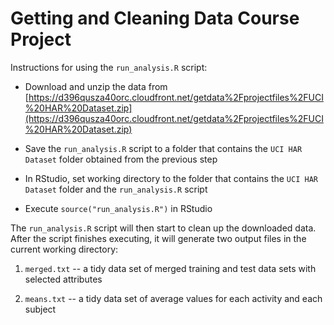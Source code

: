 Getting and Cleaning Data Course Project
========================================

Instructions for using the ```run_analysis.R``` script:

* Download and unzip the data from [https://d396qusza40orc.cloudfront.net/getdata%2Fprojectfiles%2FUCI%20HAR%20Dataset.zip](https://d396qusza40orc.cloudfront.net/getdata%2Fprojectfiles%2FUCI%20HAR%20Dataset.zip)

* Save the ```run_analysis.R``` script to a folder that contains the ```UCI HAR Dataset``` folder obtained from the previous step

* In RStudio, set working directory to the folder that contains the ```UCI HAR Dataset``` folder and the ```run_analysis.R``` script

* Execute ```source("run_analysis.R")``` in RStudio

The ```run_analysis.R``` script will then start to clean up the downloaded data. After the script finishes executing, it will generate two output files in the current working directory:

1. ```merged.txt``` -- a tidy data set of merged training and test data sets with selected attributes

2. ```means.txt``` -- a tidy data set of average values for each activity and each subject
